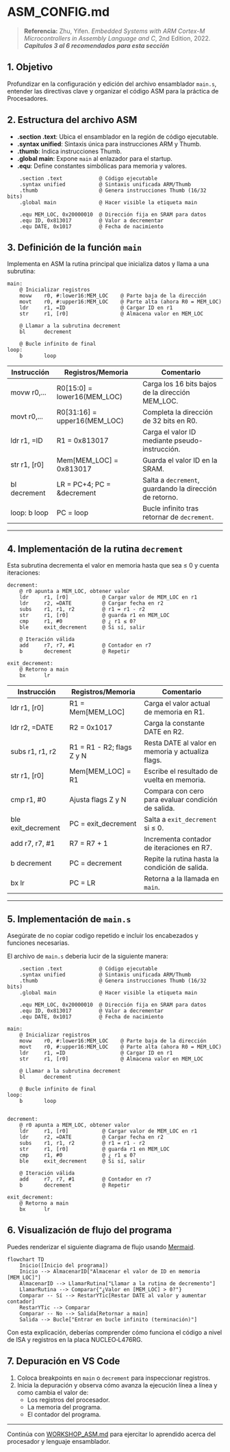 # ASM_CONFIG.md
> **Referencia:**
> Zhu, Yifen. *Embedded Systems with ARM Cortex-M Microcontrollers in Assembly Language and C*, 2nd Edition, 2022. ***Capítulos 3 al 6 recomendados para esta sección***

## 1. Objetivo

Profundizar en la configuración y edición del archivo ensamblador `main.s`, entender las directivas clave y organizar el código ASM para la práctica de Procesadores.

## 2. Estructura del archivo ASM

- **.section .text**: Ubica el ensamblador en la región de código ejecutable.
- **.syntax unified**: Sintaxis única para instrucciones ARM y Thumb.
- **.thumb**: Indica instrucciones Thumb.
- **.global main**: Expone `main` al enlazador para el startup.
- **.equ**: Define constantes simbólicas para memoria y valores.

```assembly
    .section .text            @ Código ejecutable
    .syntax unified           @ Sintaxis unificada ARM/Thumb
    .thumb                    @ Genera instrucciones Thumb (16/32 bits)
    .global main              @ Hacer visible la etiqueta main

    .equ MEM_LOC, 0x20000010  @ Dirección fija en SRAM para datos
    .equ ID, 0x813017         @ Valor a decrementar
    .equ DATE, 0x1017         @ Fecha de nacimiento
```  

## 3. Definición de la función `main`

Implementa en ASM la rutina principal que inicializa datos y llama a una subrutina:

```assembly
main:
    @ Inicializar registros
    movw    r0, #:lower16:MEM_LOC    @ Parte baja de la dirección
    movt    r0, #:upper16:MEM_LOC    @ Parte alta (ahora R0 = MEM_LOC)
    ldr     r1, =ID                  @ Cargar ID en r1
    str     r1, [r0]                 @ Almacena valor en MEM_LOC

    @ Llamar a la subrutina decrement
    bl      decrement

    @ Bucle infinito de final
loop:
    b       loop
```

| Instrucción      | Registros/Memoria                   | Comentario                                           |
|------------------|-------------------------------------|------------------------------------------------------|
| movw r0,...      | R0[15:0] = lower16(MEM_LOC)         | Carga los 16 bits bajos de la dirección MEM_LOC.     |
| movt r0,...      | R0[31:16] = upper16(MEM_LOC)        | Completa la dirección de 32 bits en R0.              |
| ldr r1, =ID      | R1 = 0x813017                       | Carga el valor ID mediante pseudo-instrucción.       |
| str r1, [r0]     | Mem[MEM_LOC] = 0x813017             | Guarda el valor ID en la SRAM.                       |
| bl decrement     | LR = PC+4; PC = &decrement          | Salta a `decrement`, guardando la dirección de retorno. |
| loop: b loop     | PC = loop                           | Bucle infinito tras retornar de `decrement`.         |

---

## 4. Implementación de la rutina `decrement`

Esta subrutina decrementa el valor en memoria hasta que sea ≤ 0 y cuenta iteraciones:

```assembly
decrement:
    @ r0 apunta a MEM_LOC, obtener valor
    ldr     r1, [r0]           @ Cargar valor de MEM_LOC en r1
    ldr     r2, =DATE          @ Cargar fecha en r2
    subs    r1, r1, r2         @ r1 = r1 - r2
    str     r1, [r0]           @ guarda r1 en MEM_LOC
    cmp     r1, #0             @ ¿ r1 ≤ 0?
    ble     exit_decrement     @ Si sí, salir

    @ Iteración válida
    add     r7, r7, #1         @ Contador en r7
    b       decrement          @ Repetir

exit_decrement:
    @ Retorno a main
    bx      lr
```  

| Instrucción       | Registros/Memoria                 | Comentario                                           |
|-------------------|-----------------------------------|------------------------------------------------------|
| ldr r1, [r0]      | R1 = Mem[MEM_LOC]                 | Carga el valor actual de memoria en R1.              |
| ldr r2, =DATE     | R2 = 0x1017                       | Carga la constante DATE en R2.                       |
| subs r1, r1, r2   | R1 = R1 - R2; flags Z y N         | Resta DATE al valor en memoria y actualiza flags.    |
| str r1, [r0]      | Mem[MEM_LOC] = R1                 | Escribe el resultado de vuelta en memoria.           |
| cmp r1, #0        | Ajusta flags Z y N                | Compara con cero para evaluar condición de salida.   |
| ble exit_decrement| PC = exit_decrement               | Salta a `exit_decrement` si ≤ 0.                     |
| add r7, r7, #1    | R7 = R7 + 1                       | Incrementa contador de iteraciones en R7.            |
| b decrement       | PC = decrement                    | Repite la rutina hasta la condición de salida.       |
| bx lr             | PC = LR                           | Retorna a la llamada en `main`.                      |

---

## 5. Implementación de `main.s`

Asegúrate de no copiar codigo repetido e incluir los encabezados y funciones necesarias.

El archivo de `main.s` deberia lucir de la siguiente manera:

```assembly
    .section .text            @ Código ejecutable
    .syntax unified           @ Sintaxis unificada ARM/Thumb
    .thumb                    @ Genera instrucciones Thumb (16/32 bits)
    .global main              @ Hacer visible la etiqueta main

    .equ MEM_LOC, 0x20000010  @ Dirección fija en SRAM para datos
    .equ ID, 0x813017         @ Valor a decrementar
    .equ DATE, 0x1017         @ Fecha de nacimiento

main:
    @ Inicializar registros
    movw    r0, #:lower16:MEM_LOC    @ Parte baja de la dirección
    movt    r0, #:upper16:MEM_LOC    @ Parte alta (ahora R0 = MEM_LOC)
    ldr     r1, =ID                  @ Cargar ID en r1
    str     r1, [r0]                 @ Almacena valor en MEM_LOC

    @ Llamar a la subrutina decrement
    bl      decrement

    @ Bucle infinito de final
loop:
    b       loop


decrement:
    @ r0 apunta a MEM_LOC, obtener valor
    ldr     r1, [r0]           @ Cargar valor de MEM_LOC en r1
    ldr     r2, =DATE          @ Cargar fecha en r2
    subs    r1, r1, r2         @ r1 = r1 - r2
    str     r1, [r0]           @ guarda r1 en MEM_LOC
    cmp     r1, #0             @ ¿ r1 ≤ 0?
    ble     exit_decrement     @ Si sí, salir

    @ Iteración válida
    add     r7, r7, #1         @ Contador en r7
    b       decrement          @ Repetir

exit_decrement:
    @ Retorno a main
    bx      lr

```

## 6. Visualización de flujo del programa

Puedes renderizar el siguiente diagrama de flujo usando [Mermaid](https://mermaid.live/).
```mermaid
flowchart TD
    Inicio([Inicio del programa])
    Inicio --> AlmacenarID["Almacenar el valor de ID en memoria [MEM_LOC]"]
    AlmacenarID --> LlamarRutina["Llamar a la rutina de decremento"]
    LlamarRutina --> Comparar{"¿Valor en [MEM_LOC] > 0?"}
    Comparar -- Sí --> RestarYTic[Restar DATE al valor y aumentar contador]
    RestarYTic --> Comparar
    Comparar -- No --> Salida[Retornar a main]
    Salida --> Bucle["Entrar en bucle infinito (terminación)"]

```

Con esta explicación, deberías comprender cómo funciona el código a nivel de ISA y registros en la placa NUCLEO‑L476RG.

## 7. Depuración en VS Code

1. Coloca breakpoints en `main` o `decrement` para inspeccionar registros.
2. Inicia la depuración y observa cómo avanza la ejecución línea a línea y como cambia el valor de:
    - Los registros del procesador.
    - La memoria del programa.
    - El contador del programa.

---

Continúa con [WORKSHOP_ASM.md](3_WORKSHOP_ASM.md) para ejercitar lo aprendido acerca del procesador y lenguaje ensamblador.

